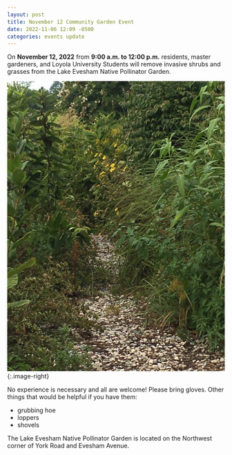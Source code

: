 ```yaml
---
layout: post
title: November 12 Community Garden Event
date: 2022-11-06 12:09 -0500
categories: events update
---
```




On **November 12, 2022** from **9:00 a.m. to 12:00 p.m.** residents, master gardeners, and Loyola University Students will remove invasive shrubs
and grasses from the Lake Evesham Native Pollinator Garden.

![A view of a Community Garden pathway](/img/garden2.jpg){:.image-right}

No experience is necessary and all are welcome! Please bring gloves. Other things that would be helpful if you have them:

* grubbing hoe
* loppers
* shovels

The Lake Evesham Native Pollinator Garden is located on the Northwest corner of York Road and Evesham Avenue.

